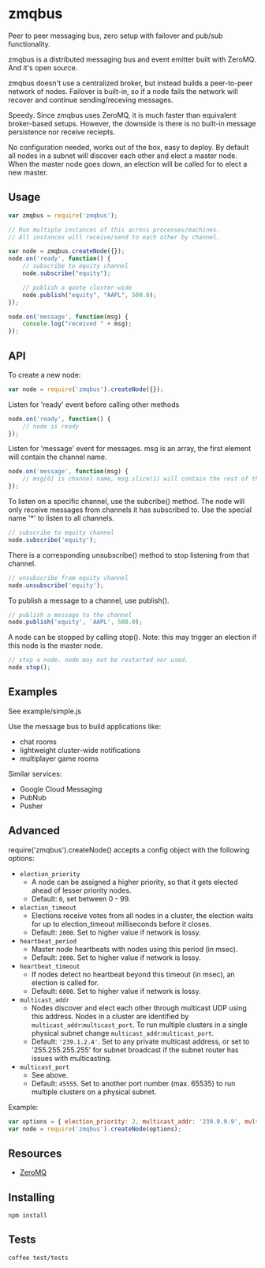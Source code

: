 # zmqbus

   Peer to peer messaging bus, zero setup with failover and pub/sub functionality.

   zmqbus is a distributed messaging bus and event emitter built with ZeroMQ. And it's open source.

   zmqbus doesn't use a centralized broker, but instead builds a peer-to-peer network of nodes. Failover is built-in, so if a node fails the network will recover and continue sending/receving messages.

   Speedy. Since zmqbus uses ZeroMQ, it is much faster than equivalent broker-based setups. However, the downside is there is no built-in message persistence nor receive reciepts.

   No configuration needed, works out of the box, easy to deploy. By default all nodes in a subnet will discover each other and elect a master node. When the master node goes down, an election will be called for to elect a new master.

## Usage

```js
var zmqbus = require('zmqbus');

// Run multiple instances of this across processes/machines.
// All instances will receive/send to each other by channel.

var node = zmqbus.createNode({});
node.on('ready', function() {
	// subscribe to equity channel
	node.subscribe("equity");

	// publish a quote cluster-wide
	node.publish("equity", "AAPL", 500.0);
});

node.on('message', function(msg) {
	console.log("received " + msg);
});
```

## API

To create a new node:

```js
var node = require('zmqbus').createNode({});
```

Listen for 'ready' event before calling other methods

```js
node.on('ready', function() {
	// node is ready
});
```

Listen for 'message' event for messages. msg is an array, the first element will contain the channel name.

```js
node.on('message', function(msg) {
	// msg[0] is channel name, msg.slice(1) will contain the rest of the message
});
```

To listen on a specific channel, use the subcribe() method. The node will only receive messages from channels it has subscribed to. Use the special name '*' to listen to all channels.

```js
// subscribe to equity channel
node.subscribe('equity');
```

There is a corresponding unsubscribe() method to stop listening from that channel.

```js
// unsubscribe from equity channel
node.unsubscribe('equity');
```

To publish a message to a channel, use publish().

```js
// publish a message to the channel
node.publish('equity', 'AAPL', 500.0);
```

A node can be stopped by calling stop(). Note: this may trigger an election if this node is the master node.

```js
// stop a node. node may not be restarted nor used.
node.stop();
```

## Examples

See example/simple.js

Use the message bus to build applications like:

  * chat rooms
  * lightweight cluster-wide notifications
  * multiplayer game rooms

Similar services:

  * Google Cloud Messaging
  * PubNub
  * Pusher

## Advanced

require('zmqbus').createNode() accepts a config object with the following options:

  * `election_priority`
    * A node can be assigned a higher priority, so that it gets elected ahead of lesser priority nodes.
    * Default: `0`, set between 0 - 99.
  * `election_timeout`
    * Elections receive votes from all nodes in a cluster, the election waits for up to election_timeout milliseconds before it closes.
    * Default: `2000`. Set to higher value if network is lossy.
  * `heartbeat_period`
    * Master node heartbeats with nodes using this period (in msec).
    * Default: `2000`. Set to higher value if network is lossy.
  * `heartbeat_timeout`
    * If nodes detect no heartbeat beyond this timeout (in msec), an election is called for.
    * Default: `6000`. Set to higher value if network is lossy.
  * `multicast_addr`
    * Nodes discover and elect each other through multicast UDP using this address. Nodes in a cluster are identified by `multicast_addr`:`multicast_port`. To run multiple clusters in a single physical subnet change `multicast_addr`:`multicast_port`.
    * Default: `'239.1.2.4'`. Set to any private multicast address, or set to '255.255.255.255' for subnet broadcast if the subnet router has issues with multicasting.
  * `multicast_port`
    * See above.
    * Default: `45555`. Set to another port number (max. 65535) to run multiple clusters on a physical subnet.

Example:

```js
var options = { election_priority: 2, multicast_addr: '239.9.9.9', multicast_addr: '42424' };
var node = require('zmqbus').createNode(options);
```

## Resources

* [ZeroMQ](http://zeromq.org)

## Installing

`npm install`

## Tests

`coffee test/tests`

